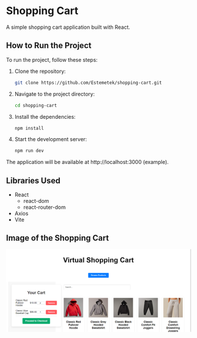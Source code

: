# Shopping Cart

A simple shopping cart application built with React.

## How to Run the Project
To run the project, follow these steps:

1. Clone the repository:
    ```bash
    git clone https://github.com/Estemetek/shopping-cart.git
    ```
2. Navigate to the project directory:
    ```bash
    cd shopping-cart
    ```
3. Install the dependencies:
    ```bash
    npm install
    ```
4. Start the development server:
    ```bash
    npm run dev
    ```
The application will be available at http://localhost:3000 (example).

## Libraries Used
- React
  - react-dom
  - react-router-dom
- Axios
- Vite

## Image of the Shopping Cart
![Shopping Cart](public/shoppingcart.png)
